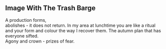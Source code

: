 Image With The Trash Barge
--------------------------
A production forms,  
abolishes - it does not return. In my area at lunchtime you are like a ritual  
and your form and colour the way I recover them. The autumn plan that has everyone sifted.  
Agony and crown - prizes of fear.  
